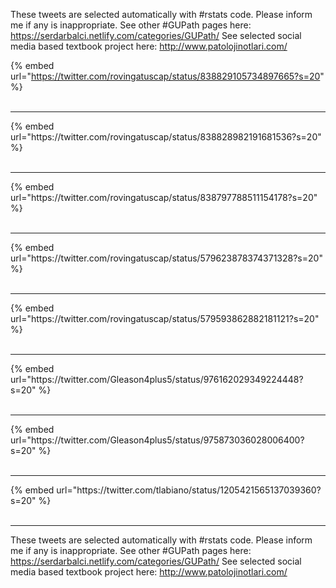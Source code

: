 

These tweets are selected automatically with #rstats code. Please inform me if any is inappropriate.
See other #GUPath pages here: https://serdarbalci.netlify.com/categories/GUPath/ 
See selected social media based textbook project here: http://www.patolojinotlari.com/

{% embed url="https://twitter.com/rovingatuscap/status/838829105734897665?s=20" %}<br>
<br>
<hr>
{% embed url="https://twitter.com/rovingatuscap/status/838828982191681536?s=20" %}<br>
<br>
<hr>
{% embed url="https://twitter.com/rovingatuscap/status/838797788511154178?s=20" %}<br>
<br>
<hr>
{% embed url="https://twitter.com/rovingatuscap/status/579623878374371328?s=20" %}<br>
<br>
<hr>
{% embed url="https://twitter.com/rovingatuscap/status/579593862882181121?s=20" %}<br>
<br>
<hr>
{% embed url="https://twitter.com/Gleason4plus5/status/976162029349224448?s=20" %}<br>
<br>
<hr>
{% embed url="https://twitter.com/Gleason4plus5/status/975873036028006400?s=20" %}<br>
<br>
<hr>
{% embed url="https://twitter.com/tlabiano/status/1205421565137039360?s=20" %}<br>
<br>
<hr>


These tweets are selected automatically with #rstats code. Please inform me if any is inappropriate.
See other #GUPath pages here: https://serdarbalci.netlify.com/categories/GUPath/ 
See selected social media based textbook project here: http://www.patolojinotlari.com/
